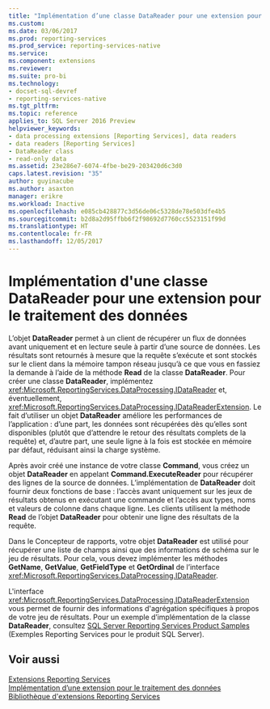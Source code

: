 ```yaml
---
title: "Implémentation d’une classe DataReader pour une extension pour le traitement des données | Microsoft Docs"
ms.custom: 
ms.date: 03/06/2017
ms.prod: reporting-services
ms.prod_service: reporting-services-native
ms.service: 
ms.component: extensions
ms.reviewer: 
ms.suite: pro-bi
ms.technology:
- docset-sql-devref
- reporting-services-native
ms.tgt_pltfrm: 
ms.topic: reference
applies_to: SQL Server 2016 Preview
helpviewer_keywords:
- data processing extensions [Reporting Services], data readers
- data readers [Reporting Services]
- DataReader class
- read-only data
ms.assetid: 23e286e7-6074-4fbe-be29-203420d6c3d0
caps.latest.revision: "35"
author: guyinacube
ms.author: asaxton
manager: erikre
ms.workload: Inactive
ms.openlocfilehash: e085cb428877c3d56de06c5328de78e503dfe4b5
ms.sourcegitcommit: b2d8a2d95ffbb6f2f98692d7760cc5523151f99d
ms.translationtype: HT
ms.contentlocale: fr-FR
ms.lasthandoff: 12/05/2017
---
```

# <a name="implementing-a-datareader-class-for-a-data-processing-extension"></a>Implémentation d'une classe DataReader pour une extension pour le traitement des données
  L’objet **DataReader** permet à un client de récupérer un flux de données avant uniquement et en lecture seule à partir d’une source de données. Les résultats sont retournés à mesure que la requête s’exécute et sont stockés sur le client dans la mémoire tampon réseau jusqu’à ce que vous en fassiez la demande à l’aide de la méthode **Read** de la classe **DataReader**. Pour créer une classe **DataReader**, implémentez <xref:Microsoft.ReportingServices.DataProcessing.IDataReader> et, éventuellement, <xref:Microsoft.ReportingServices.DataProcessing.IDataReaderExtension>. Le fait d’utiliser un objet **DataReader** améliore les performances de l’application : d’une part, les données sont récupérées dès qu’elles sont disponibles (plutôt que d’attendre le retour des résultats complets de la requête) et, d’autre part, une seule ligne à la fois est stockée en mémoire par défaut, réduisant ainsi la charge système.  
  
 Après avoir créé une instance de votre classe **Command**, vous créez un objet **DataReader** en appelant **Command.ExecuteReader** pour récupérer des lignes de la source de données. L’implémentation de **DataReader** doit fournir deux fonctions de base : l’accès avant uniquement sur les jeux de résultats obtenus en exécutant une commande et l’accès aux types, noms et valeurs de colonne dans chaque ligne. Les clients utilisent la méthode **Read** de l’objet **DataReader** pour obtenir une ligne des résultats de la requête.  
  
 Dans le Concepteur de rapports, votre objet **DataReader** est utilisé pour récupérer une liste de champs ainsi que des informations de schéma sur le jeu de résultats. Pour cela, vous devez implémenter les méthodes **GetName**, **GetValue**, **GetFieldType** et **GetOrdinal** de l’interface <xref:Microsoft.ReportingServices.DataProcessing.IDataReader>.  
  
 L'interface <xref:Microsoft.ReportingServices.DataProcessing.IDataReaderExtension> vous permet de fournir des informations d'agrégation spécifiques à propos de votre jeu de résultats. Pour un exemple d’implémentation de la classe **DataReader**, consultez [SQL Server Reporting Services Product Samples](http://go.microsoft.com/fwlink/?LinkId=177889) (Exemples Reporting Services pour le produit SQL Server).  
  
## <a name="see-also"></a>Voir aussi  
 [Extensions Reporting Services](../../../reporting-services/extensions/reporting-services-extensions.md)   
 [Implémentation d’une extension pour le traitement des données](../../../reporting-services/extensions/data-processing/implementing-a-data-processing-extension.md)   
 [Bibliothèque d'extensions Reporting Services](../../../reporting-services/extensions/reporting-services-extension-library.md)  
  
  
